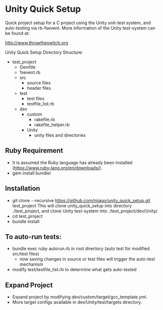 # Unity Quick Setup

Quick project setup for a C project using the Unity unit-test system, and auto-testing via rb-fsevent.
More information of the Unity test-system can be found at:

  http://www.throwtheswitch.org

Unity Quick Setup Directory Structure:

- test_project
  - Gemfile
  - fsevent.rb
  - src
    - source files
    - header files
  - test
    - test files
    - testfile_list.rb
  - dev
    - custom
      - rakefile.rb
      - rakefile_helper.rb
    - Unity
      - unity files and directories

## Ruby Requirement
- It is assumed the Ruby language has already been installed (https://www.ruby-lang.org/en/downloads/).
- gem install bundler

## Installation
- git clone --recursive https://github.com/mjago/unity_quick_setup.git  test_project
  This will clone unity_quick_setup into directory ./test_project, and clone Unity test-system
  into ./test_project/dev/Unity/.
- cd test_project
- bundle install

## To auto-run tests:
- bundle exec ruby autorun.rb in root directory (auto test for modified src/test files)
  - now saving changes in source or test files will trigger the auto-test mechanism
- modify test/testfile_list.rb to determine what gets auto-tested

## Expand Project
- Expand project by modifying dev/custom/target/gcc_template.yml.
- More target configs available in dev/Unity/test/targets directory.
